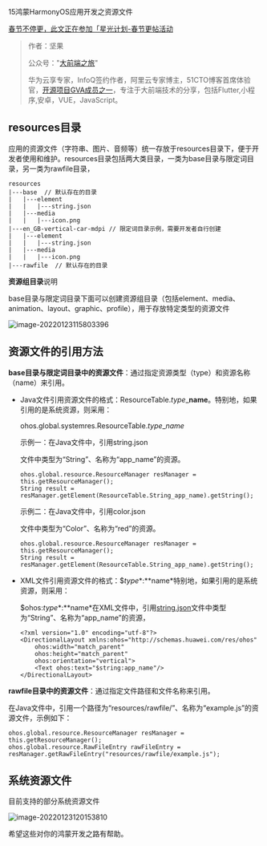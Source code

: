 15鸿蒙HarmonyOS应用开发之资源文件

[春节不停更，此文正在参加「星光计划-春节更帖活动](https://harmonyos.51cto.com/posts/9923)

> 作者：坚果
>
> 公众号："[大前端之旅](https://mp.weixin.qq.com/s/aJvihD4dzEJyOV3q6_Zeng)"
>
> 华为云享专家，InfoQ签约作者，阿里云专家博主，51CTO博客首席体验官，[开源项目GVA成员之一](https://www.gin-vue-admin.com/)，专注于大前端技术的分享，包括Flutter,小程序,安卓，VUE，JavaScript。

## resources目录

应用的资源文件（字符串、图片、音频等）统一存放于resources目录下，便于开发者使用和维护。resources目录包括两大类目录，一类为base目录与限定词目录，另一类为rawfile目录，

```
resources
|---base  // 默认存在的目录
|   |---element
|   |   |---string.json
|   |---media
|   |   |---icon.png
|---en_GB-vertical-car-mdpi // 限定词目录示例，需要开发者自行创建   
|   |---element
|   |   |---string.json
|   |---media
|   |   |---icon.png
|---rawfile  // 默认存在的目录
```

**资源组目录**说明

base目录与限定词目录下面可以创建资源组目录（包括element、media、animation、layout、graphic、profile），用于存放特定类型的资源文件

![image-20220123115803396](https://luckly007.oss-cn-beijing.aliyuncs.com/images/image-20220123115803396.png)

## 资源文件的引用方法

**base目录与限定词目录中的资源文件**：通过指定资源类型（type）和资源名称（name）来引用。

- Java文件引用资源文件的格式：ResourceTable.*type*_**name**。特别地，如果引用的是系统资源，则采用：

  ohos.global.systemres.ResourceTable.*type*_*name*

  示例一：在Java文件中，引用string.json

  文件中类型为“String”、名称为“app_name”的资源。

  ```
  ohos.global.resource.ResourceManager resManager = this.getResourceManager();
  String result = resManager.getElement(ResourceTable.String_app_name).getString();
  ```

  示例二：在Java文件中，引用color.json

  文件中类型为“Color”、名称为“red”的资源。

  ```
  ohos.global.resource.ResourceManager resManager = this.getResourceManager();
  String result = resManager.getElement(ResourceTable.String_app_name).getString();
  ```

- XML文件引用资源文件的格式：$*type**:**name*特别地，如果引用的是系统资源，则采用：

  $ohos:*type**:**name*在XML文件中，引用[string.json](https://developer.harmonyos.com/cn/docs/documentation/doc-guides/basic-resource-file-example-0000001051733014#section1921624113243)文件中类型为“String”、名称为“app_name”的资源，

  ```
  <?xml version="1.0" encoding="utf-8"?>
  <DirectionalLayout xmlns:ohos="http://schemas.huawei.com/res/ohos"
      ohos:width="match_parent"
      ohos:height="match_parent"
      ohos:orientation="vertical">
      <Text ohos:text="$string:app_name"/>
  </DirectionalLayout>
  ```

**rawfile目录中的资源文件**：通过指定文件路径和文件名称来引用。

在Java文件中，引用一个路径为“resources/rawfile/”、名称为“example.js”的资源文件，示例如下：

```
ohos.global.resource.ResourceManager resManager = this.getResourceManager();
ohos.global.resource.RawFileEntry rawFileEntry = resManager.getRawFileEntry("resources/rawfile/example.js"); 
```

## 系统资源文件

目前支持的部分系统资源文件

![image-20220123120153810](https://luckly007.oss-cn-beijing.aliyuncs.com/images/image-20220123120153810.png)

希望这些对你的鸿蒙开发之路有帮助。